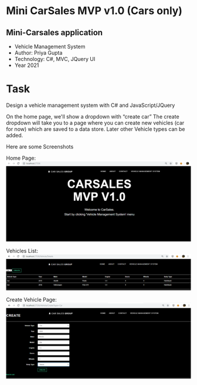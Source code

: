 # Mini CarSales MVP v1.0 (Cars only)

## Mini-Carsales application
 - Vehicle Management System
 - Author: Priya Gupta
 - Technology: C#, MVC, JQuery UI
 - Year 2021

# Task
Design a vehicle management system with C# and JavaScript/JQuery

On the home page, we'll show a dropdown with “create car” The create dropdown will take you to a page where you can create new vehicles (car for now) which are saved to a data store. Later other Vehicle types can be added.

Here are some Screenshots

Home Page: 
![alt text](https://github.com/priyaguptagithub/VehicleRepo/blob/main/Screenshots/CarSalesScreen1.png "Home Page")

Vehicles List: 
![alt text](https://github.com/priyaguptagithub/VehicleRepo/blob/main/Screenshots/CarSalesScreen2.png "Vehicles List")
 
Create Vehicle Page: 
![alt text](https://github.com/priyaguptagithub/VehicleRepo/blob/main/Screenshots/CarSalesScreen3.png "Create Vehicle Page")
